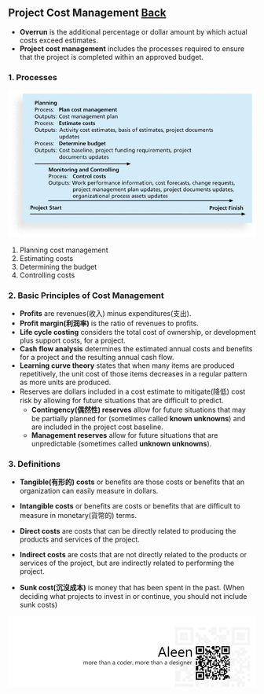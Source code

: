 ## Project Cost Management	[Back](./../projectManagement.md)

-  **Overrun** is the additional percentage or dollar amount by which actual costs exceed estimates.
- **Project cost management** includes the processes required to ensure that the project is completed within an approved budget.

### 1. Processes

<img src="./processes.png">

1. Planning cost management
2. Estimating costs
3. Determining the budget
4. Controlling costs

### 2. Basic Principles of Cost Management

- **Profits** are revenues(收入) minus expenditures(支出).
- **Profit margin(利润率)** is the ratio of revenues to profits.
- **Life cycle costing** considers the total cost of ownership, or development plus support costs, for a project.
- **Cash flow analysis** determines the estimated annual costs and benefits for a project and the resulting annual cash flow.
- **Learning curve theory** states that when many items are produced repetitively, the unit cost of those items decreases in a regular pattern as more units are produced.
- Reserves are dollars included in a cost estimate to mitigate(降低) cost risk by allowing for future situations that are difficult to predict.
    - **Contingency(偶然性) reserves** allow for future situations that may be partially planned for (sometimes called **known unknowns**) and are included in the project cost baseline.
    - **Management reserves** allow for future situations that are unpredictable (sometimes called **unknown unknowns**).

### 3. Definitions

- **Tangible(有形的) costs** or benefits are those costs or benefits that an organization can easily measure in dollars.
- **Intangible costs** or benefits are costs or benefits that are difficult to measure in monetary(貨幣的) terms.


- **Direct costs** are costs that can be directly related to producing the products and services of the project.
- **Indirect costs** are costs that are not directly related to the products or services of the project, but are indirectly related to performing the project.


- **Sunk cost(沉沒成本)** is money that has been spent in the past. (When deciding what projects to invest in or continue, you should not include sunk costs)

<a href="http://aleen42.github.io/" target="_blank" ><img src="./../../pic/tail.gif"></a>
